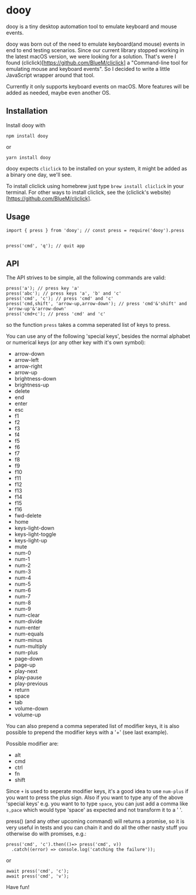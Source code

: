 # dooy

dooy is a tiny desktop automation tool to emulate keyboard and mouse events.

dooy was born out of the need to emulate keyboard(and mouse) events in end to end testing scenarios. Since our current library stopped working in the latest macOS version, we were looking for a solution. That's were I found (cliclick)[https://github.com/BlueM/cliclick] a "Command-line tool for emulating mouse and keyboard events". So I decided to write a little JavaScript wrapper around that tool.

Currently it only supports keyboard events on macOS. More features will be added as needed, maybe even another OS.

## Installation

Install dooy with

`npm install dooy`

or

`yarn install dooy`

dooy expects `cliclick` to be installed on your system, it might be added as a binary one day, we'll see.

To install cliclick using homebrew just type `brew install cliclick` in your terminal. For other ways to install cliclick, see the (cliclick's website)[https://github.com/BlueM/cliclick].

## Usage

```
import { press } from 'dooy'; // const press = require('dooy').press


press('cmd', 'q'); // quit app
```

## API

The API strives to be simple, all the following commands are valid:

```
press('a'); // press key 'a'
press('abc'); // press keys 'a', 'b' and 'c'
press('cmd', 'c'); // press 'cmd' and 'c'
press('cmd,shift', 'arrow-up,arrow-down'); // press 'cmd'&'shift' and 'arrow-up'&'arrow-down'
press('cmd+c'); // press 'cmd' and 'c'
```

so the function `press` takes a comma seperated list of keys to press.

You can use any of the following 'special keys', besides the normal alphabet or numerical keys (or any other key with it's own symbol):

- arrow-down
- arrow-left
- arrow-right
- arrow-up
- brightness-down
- brightness-up
- delete
- end
- enter
- esc
- f1
- f2
- f3
- f4
- f5
- f6
- f7
- f8
- f9
- f10
- f11
- f12
- f13
- f14
- f15
- f16
- fwd-delete
- home
- keys-light-down
- keys-light-toggle
- keys-light-up
- mute
- num-0
- num-1
- num-2
- num-3
- num-4
- num-5
- num-6
- num-7
- num-8
- num-9
- num-clear
- num-divide
- num-enter
- num-equals
- num-minus
- num-multiply
- num-plus
- page-down
- page-up
- play-next
- play-pause
- play-previous
- return
- space
- tab
- volume-down
- volume-up

You can also prepend a comma seperated list of modifier keys, it is also possible to prepend the modifier keys with a '+' (see last example).

Possible modifier are:

- alt
- cmd
- ctrl
- fn
- shift

Since `+` is used to seperate modifier keys, it's a good idea to use `num-plus` if you want to press the plus sign. Also if you want to type any of the above 'special keys' e.g. you want to to type `space`, you can just add a comma like `s,pace` which would type 'space' as expected and not transform it to a ' '.

press() (and any other upcoming command) will returns a promise, so it is very useful in tests and you can chain it and do all the other nasty stuff you otherwise do with promises, e.g.:

```
press('cmd', 'c').then(()=> press('cmd', v))
  .catch((error) => console.log('catching the failure'));
```

or

```
await press('cmd', 'c');
await press('cmd', 'v');
```

Have fun!

